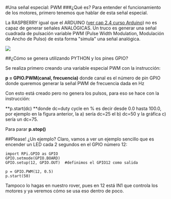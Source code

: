 #Una señal especial: PWM
###¿Qué es?
Para entender el funcionamiento de los motores, primero tenemos que hablar de esta señal especial.

La RASPBERRY igual que el ARDUINO ([ver cap 2.4 curso Arduino](https://catedu.github.io/programa-arduino-mediante-codigo/un_caso_especial_seales_pwm.html)) no es capaz de generar señales ANALÓGICAS. Un truco es generar una señal cuadrada de pulsación variable PWM (Pulse Width Modulation, Modulación de Ancho de Pulso) de esta forma "simula" una señal analógica.

![](https://catedu.github.io/programa-arduino-mediante-codigo/img/Captura_de_pantalla_2015-05-19_a_las_14.18.40.png)

##¿Cómo se genera utilizando PYTHON y los pines GPIO?

Se realiza primero creando una variable especial PWM con la instrucción:

**p = GPIO.PWM(canal, frecuencia)** donde canal es el número de pin GPIO donde queremos generar la señal PWM de frecuencia dada en Hz

Con esto está creado pero no genera los pulsos, para eso se hace con la instrucción:

**p.start(dc) **donde dc=duty cycle en % es decir desde 0.0 hasta 100.0, por ejemplo en la figura anterior, la a) sería dc=25 el b) dc=50 y la gráfica c) sería un dc=75.

Para parar **p.stop()**

##Please! ¿Un ejemplo?
Claro, vamos a ver un ejemplo sencillo que es encender un LED  cada 2 segundos en el GPIO número 12:

```cpp+lineNumbers:true
import RPi.GPIO as GPIO
GPIO.setmode(GPIO.BOARD)
GPIO.setup(12, GPIO.OUT)  #definimos el GPIO12 como salida

p = GPIO.PWM(12, 0.5)
p.start(50)

```
Tampoco lo hagas en nuestro rover, pues en 12 está IN1 que controla los motores y ya veremos cómo se usa eso dentro de poco.
